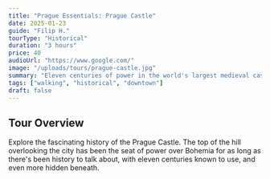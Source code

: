 ```yaml
---
title: "Prague Essentials: Prague Castle"
date: 2025-01-23
guide: "Filip H."
tourType: "Historical"
duration: "3 hours"
price: 40
audioUrl: "https://www.google.com/"
image: "/uploads/tours/prague-castle.jpg"
summary: "Eleven centuries of power in the world's largest medieval castle"
tags: ["walking", "historical", "downtown"]
draft: false
---
```


## Tour Overview

Explore the fascinating history of the Prague Castle. The top of the hill overlooking the city has been the seat of power over Bohemia for as long as there's been history to talk about, with eleven centuries known to use, and even more hidden beneath.